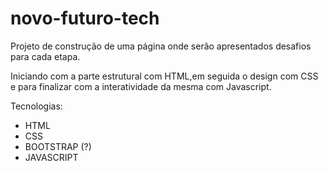 # novo-futuro-tech
Projeto de construção de uma página onde serão apresentados desafios para cada etapa.

Iniciando com a parte estrutural com HTML,em seguida o design com CSS e para finalizar com a interatividade da mesma com Javascript.

Tecnologias:
- HTML
- CSS
- BOOTSTRAP (?)
- JAVASCRIPT

